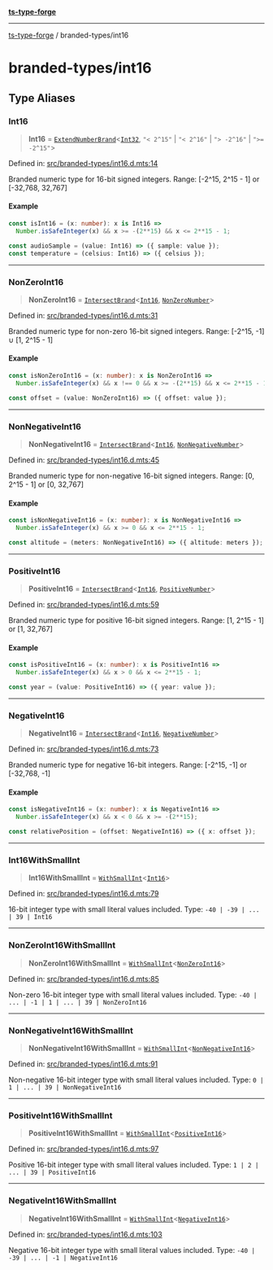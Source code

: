 [**ts-type-forge**](../README.md)

***

[ts-type-forge](../README.md) / branded-types/int16

# branded-types/int16

## Type Aliases

### Int16

> **Int16** = [`ExtendNumberBrand`](brand/namespaces/TSTypeForgeInternals/README.md#extendnumberbrand)\<[`Int32`](int32.md#int32), `"< 2^15"` \| `"< 2^16"` \| `"> -2^16"` \| `">= -2^15"`\>

Defined in: [src/branded-types/int16.d.mts:14](https://github.com/noshiro-pf/ts-type-forge/blob/main/src/branded-types/int16.d.mts#L14)

Branded numeric type for 16-bit signed integers.
Range: [-2^15, 2^15 - 1] or [-32,768, 32,767]

#### Example

```ts
const isInt16 = (x: number): x is Int16 =>
  Number.isSafeInteger(x) && x >= -(2**15) && x <= 2**15 - 1;

const audioSample = (value: Int16) => ({ sample: value });
const temperature = (celsius: Int16) => ({ celsius });
```

***

### NonZeroInt16

> **NonZeroInt16** = [`IntersectBrand`](brand/README.md#intersectbrand)\<[`Int16`](#int16), [`NonZeroNumber`](core.md#nonzeronumber)\>

Defined in: [src/branded-types/int16.d.mts:31](https://github.com/noshiro-pf/ts-type-forge/blob/main/src/branded-types/int16.d.mts#L31)

Branded numeric type for non-zero 16-bit signed integers.
Range: [-2^15, -1] ∪ [1, 2^15 - 1]

#### Example

```ts
const isNonZeroInt16 = (x: number): x is NonZeroInt16 =>
  Number.isSafeInteger(x) && x !== 0 && x >= -(2**15) && x <= 2**15 - 1;

const offset = (value: NonZeroInt16) => ({ offset: value });
```

***

### NonNegativeInt16

> **NonNegativeInt16** = [`IntersectBrand`](brand/README.md#intersectbrand)\<[`Int16`](#int16), [`NonNegativeNumber`](core.md#nonnegativenumber)\>

Defined in: [src/branded-types/int16.d.mts:45](https://github.com/noshiro-pf/ts-type-forge/blob/main/src/branded-types/int16.d.mts#L45)

Branded numeric type for non-negative 16-bit signed integers.
Range: [0, 2^15 - 1] or [0, 32,767]

#### Example

```ts
const isNonNegativeInt16 = (x: number): x is NonNegativeInt16 =>
  Number.isSafeInteger(x) && x >= 0 && x <= 2**15 - 1;

const altitude = (meters: NonNegativeInt16) => ({ altitude: meters });
```

***

### PositiveInt16

> **PositiveInt16** = [`IntersectBrand`](brand/README.md#intersectbrand)\<[`Int16`](#int16), [`PositiveNumber`](core.md#positivenumber)\>

Defined in: [src/branded-types/int16.d.mts:59](https://github.com/noshiro-pf/ts-type-forge/blob/main/src/branded-types/int16.d.mts#L59)

Branded numeric type for positive 16-bit signed integers.
Range: [1, 2^15 - 1] or [1, 32,767]

#### Example

```ts
const isPositiveInt16 = (x: number): x is PositiveInt16 =>
  Number.isSafeInteger(x) && x > 0 && x <= 2**15 - 1;

const year = (value: PositiveInt16) => ({ year: value });
```

***

### NegativeInt16

> **NegativeInt16** = [`IntersectBrand`](brand/README.md#intersectbrand)\<[`Int16`](#int16), [`NegativeNumber`](core.md#negativenumber)\>

Defined in: [src/branded-types/int16.d.mts:73](https://github.com/noshiro-pf/ts-type-forge/blob/main/src/branded-types/int16.d.mts#L73)

Branded numeric type for negative 16-bit integers.
Range: [-2^15, -1] or [-32,768, -1]

#### Example

```ts
const isNegativeInt16 = (x: number): x is NegativeInt16 =>
  Number.isSafeInteger(x) && x < 0 && x >= -(2**15);

const relativePosition = (offset: NegativeInt16) => ({ x: offset });
```

***

### Int16WithSmallInt

> **Int16WithSmallInt** = [`WithSmallInt`](small-int.md#withsmallint)\<[`Int16`](#int16)\>

Defined in: [src/branded-types/int16.d.mts:79](https://github.com/noshiro-pf/ts-type-forge/blob/main/src/branded-types/int16.d.mts#L79)

16-bit integer type with small literal values included.
Type: `-40 | -39 | ... | 39 | Int16`

***

### NonZeroInt16WithSmallInt

> **NonZeroInt16WithSmallInt** = [`WithSmallInt`](small-int.md#withsmallint)\<[`NonZeroInt16`](#nonzeroint16)\>

Defined in: [src/branded-types/int16.d.mts:85](https://github.com/noshiro-pf/ts-type-forge/blob/main/src/branded-types/int16.d.mts#L85)

Non-zero 16-bit integer type with small literal values included.
Type: `-40 | ... | -1 | 1 | ... | 39 | NonZeroInt16`

***

### NonNegativeInt16WithSmallInt

> **NonNegativeInt16WithSmallInt** = [`WithSmallInt`](small-int.md#withsmallint)\<[`NonNegativeInt16`](#nonnegativeint16)\>

Defined in: [src/branded-types/int16.d.mts:91](https://github.com/noshiro-pf/ts-type-forge/blob/main/src/branded-types/int16.d.mts#L91)

Non-negative 16-bit integer type with small literal values included.
Type: `0 | 1 | ... | 39 | NonNegativeInt16`

***

### PositiveInt16WithSmallInt

> **PositiveInt16WithSmallInt** = [`WithSmallInt`](small-int.md#withsmallint)\<[`PositiveInt16`](#positiveint16)\>

Defined in: [src/branded-types/int16.d.mts:97](https://github.com/noshiro-pf/ts-type-forge/blob/main/src/branded-types/int16.d.mts#L97)

Positive 16-bit integer type with small literal values included.
Type: `1 | 2 | ... | 39 | PositiveInt16`

***

### NegativeInt16WithSmallInt

> **NegativeInt16WithSmallInt** = [`WithSmallInt`](small-int.md#withsmallint)\<[`NegativeInt16`](#negativeint16)\>

Defined in: [src/branded-types/int16.d.mts:103](https://github.com/noshiro-pf/ts-type-forge/blob/main/src/branded-types/int16.d.mts#L103)

Negative 16-bit integer type with small literal values included.
Type: `-40 | -39 | ... | -1 | NegativeInt16`
